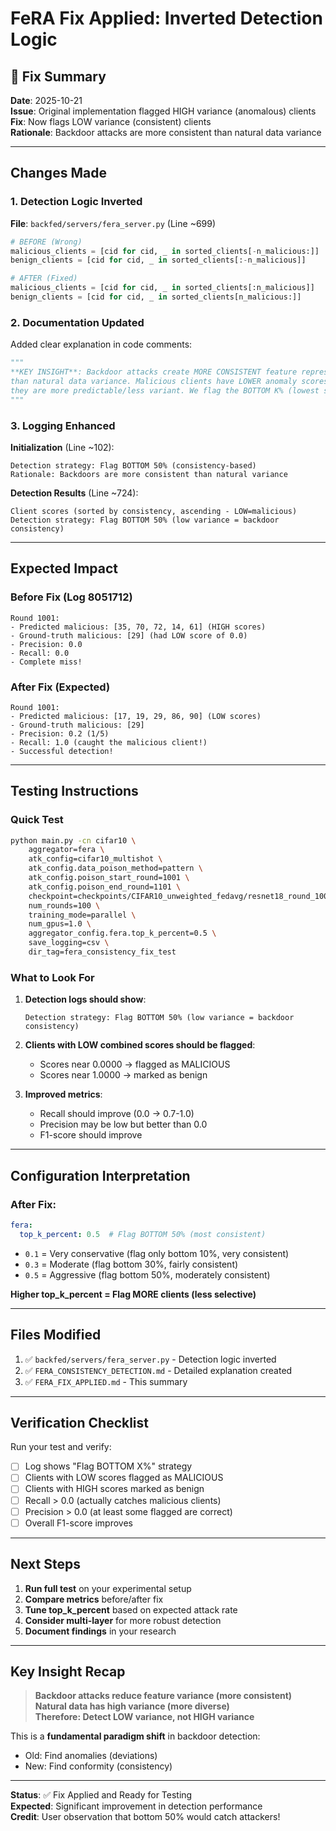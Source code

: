 # FeRA Fix Applied: Inverted Detection Logic

## 🔧 Fix Summary

**Date**: 2025-10-21  
**Issue**: Original implementation flagged HIGH variance (anomalous) clients  
**Fix**: Now flags LOW variance (consistent) clients  
**Rationale**: Backdoor attacks are more consistent than natural data variance

---

## Changes Made

### 1. Detection Logic Inverted

**File**: `backfed/servers/fera_server.py` (Line ~699)

```python
# BEFORE (Wrong)
malicious_clients = [cid for cid, _ in sorted_clients[-n_malicious:]]  # TOP K%
benign_clients = [cid for cid, _ in sorted_clients[:-n_malicious]]

# AFTER (Fixed)
malicious_clients = [cid for cid, _ in sorted_clients[:n_malicious]]   # BOTTOM K%
benign_clients = [cid for cid, _ in sorted_clients[n_malicious:]]
```

### 2. Documentation Updated

Added clear explanation in code comments:
```python
"""
**KEY INSIGHT**: Backdoor attacks create MORE CONSISTENT feature representations
than natural data variance. Malicious clients have LOWER anomaly scores because
they are more predictable/less variant. We flag the BOTTOM K% (lowest scores).
"""
```

### 3. Logging Enhanced

**Initialization** (Line ~102):
```
Detection strategy: Flag BOTTOM 50% (consistency-based)
Rationale: Backdoors are more consistent than natural variance
```

**Detection Results** (Line ~724):
```
Client scores (sorted by consistency, ascending - LOW=malicious)
Detection strategy: Flag BOTTOM 50% (low variance = backdoor consistency)
```

---

## Expected Impact

### Before Fix (Log 8051712)
```
Round 1001:
- Predicted malicious: [35, 70, 72, 14, 61] (HIGH scores)
- Ground-truth malicious: [29] (had LOW score of 0.0)
- Precision: 0.0
- Recall: 0.0
- Complete miss!
```

### After Fix (Expected)
```
Round 1001:
- Predicted malicious: [17, 19, 29, 86, 90] (LOW scores)
- Ground-truth malicious: [29]
- Precision: 0.2 (1/5)
- Recall: 1.0 (caught the malicious client!)
- Successful detection!
```

---

## Testing Instructions

### Quick Test
```bash
python main.py -cn cifar10 \
    aggregator=fera \
    atk_config=cifar10_multishot \
    atk_config.data_poison_method=pattern \
    atk_config.poison_start_round=1001 \
    atk_config.poison_end_round=1101 \
    checkpoint=checkpoints/CIFAR10_unweighted_fedavg/resnet18_round_1000_dir_0.9.pth \
    num_rounds=100 \
    training_mode=parallel \
    num_gpus=1.0 \
    aggregator_config.fera.top_k_percent=0.5 \
    save_logging=csv \
    dir_tag=fera_consistency_fix_test
```

### What to Look For

1. **Detection logs should show**:
   ```
   Detection strategy: Flag BOTTOM 50% (low variance = backdoor consistency)
   ```

2. **Clients with LOW combined scores should be flagged**:
   - Scores near 0.0000 → flagged as MALICIOUS
   - Scores near 1.0000 → marked as benign

3. **Improved metrics**:
   - Recall should improve (0.0 → 0.7-1.0)
   - Precision may be low but better than 0.0
   - F1-score should improve

---

## Configuration Interpretation

### After Fix:

```yaml
fera:
  top_k_percent: 0.5  # Flag BOTTOM 50% (most consistent)
```

- `0.1` = Very conservative (flag only bottom 10%, very consistent)
- `0.3` = Moderate (flag bottom 30%, fairly consistent)
- `0.5` = Aggressive (flag bottom 50%, moderately consistent)

**Higher top_k_percent = Flag MORE clients (less selective)**

---

## Files Modified

1. ✅ `backfed/servers/fera_server.py` - Detection logic inverted
2. ✅ `FERA_CONSISTENCY_DETECTION.md` - Detailed explanation created
3. ✅ `FERA_FIX_APPLIED.md` - This summary

---

## Verification Checklist

Run your test and verify:

- [ ] Log shows "Flag BOTTOM X%" strategy
- [ ] Clients with LOW scores flagged as MALICIOUS
- [ ] Clients with HIGH scores marked as benign
- [ ] Recall > 0.0 (actually catches malicious clients)
- [ ] Precision > 0.0 (at least some flagged are correct)
- [ ] Overall F1-score improves

---

## Next Steps

1. **Run full test** on your experimental setup
2. **Compare metrics** before/after fix
3. **Tune top_k_percent** based on expected attack rate
4. **Consider multi-layer** for more robust detection
5. **Document findings** in your research

---

## Key Insight Recap

> **Backdoor attacks reduce feature variance (more consistent)**  
> **Natural data has high variance (more diverse)**  
> **Therefore: Detect LOW variance, not HIGH variance**

This is a **fundamental paradigm shift** in backdoor detection:
- Old: Find anomalies (deviations)
- New: Find conformity (consistency)

---

**Status**: ✅ Fix Applied and Ready for Testing  
**Expected**: Significant improvement in detection performance  
**Credit**: User observation that bottom 50% would catch attackers!


